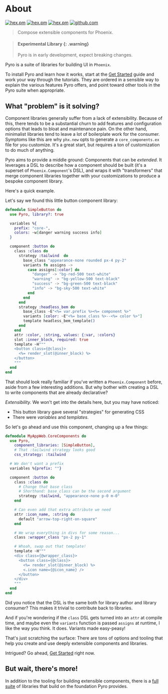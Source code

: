 # About

[![hex.pm](https://img.shields.io/hexpm/l/pyro.svg)](https://hex.pm/packages/pyro)
[![hex.pm](https://img.shields.io/hexpm/v/pyro.svg)](https://hex.pm/packages/pyro)
[![hex.pm](https://img.shields.io/hexpm/dt/pyro.svg)](https://hex.pm/packages/pyro)
[![github.com](https://img.shields.io/github/last-commit/frankdugan3/pyro.svg)](https://github.com/frankdugan3/pyro)

> Compose extensible components for Phoenix.

> #### Experimental Library {: .warning}
>
> Pyro is in early development, expect breaking changes.

Pyro is a suite of libraries for building UI in `Phoenix`.

To install Pyro and learn how it works, start at the [Get Started](get-started.html) guide and work your way through the tutorials. They are ordered in a sensible way to explain the various features Pyro offers, and point toward other tools in the Pyro suite when appropriate.

## What "problem" is it solving?

Component libraries generally suffer from a lack of extensibility. Because of this, there tends to be a substantial churn to add features and configuration options that leads to bloat and maintenance pain. On the other hand, minimalist libraries tend to leave a lot of boilerplate work for the consumer. Symptoms like this are why `phx.new` opts to generate a `core_components.ex` file for you customize. It's a great start, but requires a ton of customization to do much of anything.

Pyro aims to provide a middle ground: Components that can be *extended*. It leverages a DSL to describe how a component should be built (it's a superset of `Phoenix.Component`'s DSL), and wraps it with "transformers" that merge component libraries together with your customizations to produce a bespoke component library.

Here's a quick example.

Let's say we found this little button component library:

```elixir
defmodule SimpleButton do
  use Pyro, library?: true

  variables %{
    prefix: "core-",
    colors: ~w[danger warning success info]
  }

  component :button do
    class :class do
      strategy :tailwind  do
        base_class "appearance-none rounded px-4 py-2"
        variants fn assigns ->
          case assigns[:color] do
            "danger" -> "bg-red-500 text-white"
            "warning" -> "bg-yellow-500 text-black"
            "success" -> "bg-green-500 text-black"
            "info" -> "bg-sky-500 text-white"
          end
        end
      end
      strategy :headless_bem do
        base_class ~E"<%= var.prefix %><%= component %>"
        variants [color: ~E"<%= base_class %>--<%= color %>"]
        template headless_bem_template()
      end
    end
    attr :color, :string, values: {:var, :colors}
    slot :inner_block, required: true
    template ~H"""
    <button class={@class}>
      <%= render_slot(@inner_block) %>
    </button>
    """
  end
end
```

That should look really familiar if you've written a `Phoenix.Component` before, aside from a few interesting additions. But why bother with creating a DSL to write components that are already declarative?

*Extensibility.* We won't get into the details here, but you may have noticed:

- This button library gave several "strategies" for generating CSS
- There were *variables* and *templates*.

So let's go ahead and use this component, changing up a few things:

```elixir
defmodule MyAppWeb.CoreComponents do
  use Pyro,
    component_libraries: [SimpleButton],
    # That :tailwind strategy looks good
    css_strategy: :tailwind

  # We don't want a prefix
  variables %{prefix: ""}

  component :button do
    class :class do
      # Change that base class
      # Shorthand: base_class can be the second argument
      strategy :tailwind, "appearance-none p-0 m-0"
    end

    # Can even add that extra attribute we need
    attr :icon_name, :string do
      default "arrow-top-right-on-square"
    end

    # We wrap everything in divs for some reason...
    class :wrapper_class "px-2 py-1"

    # Whoah, swap out that template!
    template ~H"""
    <div class={@wrapper_class}>
      <button class={@class}>
        <%= render_slot(@inner_block) %>
        <.icon name={@icon_name} />
      </button>
    </div>
    """
  end
end
```

Did you notice that the DSL is the same both for library author and library consumer? This makes it trivial to contribute back to libraries.

And if you're wondering if the `class` DSL gets turned into an `attr` at compile time, and maybe even the `variants` function is passed `assigns` at runtime, I like the way you think. It does. Variants made easy-peasy!

That's just scratching the surface: There are tons of options and tooling that help you create and use deeply extensible components and libraries.

Intrigued? Go ahead, [Get Started](get-started.html) right now.

## But wait, there's more!

In addition to the tooling for building extensible components, there is a [full suite](suite.html) of libraries that build on the foundation Pyro provides.
